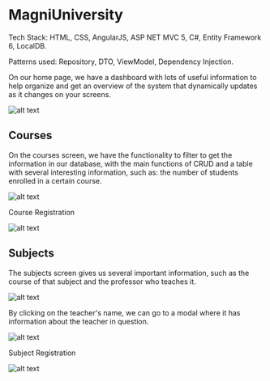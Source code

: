 # MagniUniversity

Tech Stack: HTML, CSS, AngularJS, ASP NET MVC 5, C#, Entity Framework 6, LocalDB.

Patterns used: Repository, DTO, ViewModel, Dependency Injection.

On our home page, we have a dashboard with lots of useful information to help organize and get an overview of the system that dynamically updates as it changes on your screens.

![alt text](https://i.ibb.co/dmRSQ7q/image.png)

## Courses
On the courses screen, we have the functionality to filter to get the information in our database, with the main functions of CRUD and a table with several interesting information, such as: the number of students enrolled in a certain course.

![alt text](https://i.ibb.co/6bnmG7r/image.png)

Course Registration

![alt text](https://i.ibb.co/CKgsXfj/image.png)

## Subjects

The subjects screen gives us several important information, such as the course of that subject and the professor who teaches it.

![alt text](https://i.ibb.co/C17wknh/image.png)

By clicking on the teacher's name, we can go to a modal where it has information about the teacher in question.

![alt text](https://i.ibb.co/1LMNHw8/image.png)

Subject Registration

![alt text](https://i.ibb.co/pdSQDTH/image.png) 
